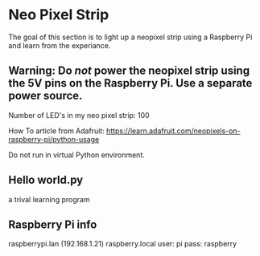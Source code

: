# Neo Pixel Strip

The goal of this section is to light up a neopixel strip using a Raspberry Pi and learn from the experiance.

## Warning:  Do *not* power the neopixel strip using the 5V pins on the Raspberry Pi.  Use a separate power source.

Number of LED's in my neo pixel strip:  100

How To article from Adafruit:  <https://learn.adafruit.com/neopixels-on-raspberry-pi/python-usage>

Do not run in virtual Python environment.

## Hello world.py
a trival learning program

## Raspberry Pi info
raspberrypi.lan (192.168.1.21)
raspberry.local
user:  pi
pass:  raspberry
